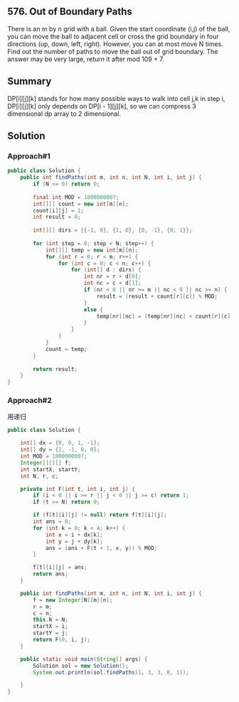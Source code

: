 ## 576. Out of Boundary Paths
There is an m by n grid with a ball. Given the start coordinate (i,j) of the ball, you can move the ball to adjacent cell or cross the grid boundary in four directions (up, down, left, right). However, you can at most move N times. Find out the number of paths to move the ball out of grid boundary. The answer may be very large, return it after mod 109 + 7.
## Summary
DP[i][j][k] stands for how many possible ways to walk into cell j,k in step i, DP[i][j][k] only depends on DP[i - 1][j][k], so we can compress 3 dimensional dp array to 2 dimensional.
## Solution

### Approach#1

```java
public class Solution {
    public int findPaths(int m, int n, int N, int i, int j) {
        if (N <= 0) return 0;
        
        final int MOD = 1000000007;
        int[][] count = new int[m][n];
        count[i][j] = 1;
        int result = 0;
        
        int[][] dirs = {{-1, 0}, {1, 0}, {0, -1}, {0, 1}};
        
        for (int step = 0; step < N; step++) {
            int[][] temp = new int[m][n];
            for (int r = 0; r < m; r++) {
                for (int c = 0; c < n; c++) {
                    for (int[] d : dirs) {
                        int nr = r + d[0];
                        int nc = c + d[1];
                        if (nr < 0 || nr >= m || nc < 0 || nc >= n) {
                            result = (result + count[r][c]) % MOD;
                        }
                        else {
                            temp[nr][nc] = (temp[nr][nc] + count[r][c]) % MOD;
                        }
                    }
                }
            }
            count = temp;
        }
        
        return result;
    }
}
```
### Approach#2
用递归

```java
public class Solution {

    int[] dx = {0, 0, 1, -1};
    int[] dy = {1, -1, 0, 0};
    int MOD = 1000000007;
    Integer[][][] f;
    int startX, startY;
    int N, r, c;

    private int F(int t, int i, int j) {
        if (i < 0 || i >= r || j < 0 || j >= c) return 1;
        if (t >= N) return 0;

        if (f[t][i][j] != null) return f[t][i][j];
        int ans = 0;
        for (int k = 0; k < 4; k++) {
            int x = i + dx[k];
            int y = j + dy[k];
            ans = (ans + F(t + 1, x, y)) % MOD;
        }

        f[t][i][j] = ans;
        return ans;
    }

    public int findPaths(int m, int n, int N, int i, int j) {
        f = new Integer[N][m][n];
        r = m;
        c = n;
        this.N = N;
        startX = i;
        startY = j;
        return F(0, i, j);
    }

    public static void main(String[] args) {
        Solution sol = new Solution();
        System.out.println(sol.findPaths(1, 3, 3, 0, 1));

    }
}
```
